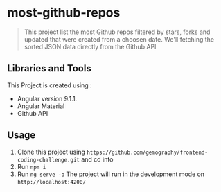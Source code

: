 # most-github-repos
> This project list the most Github repos filtered by stars, forks and updated that were created from a    choosen date. We'll fetching the sorted JSON data directly from the Github API

## Libraries and Tools
This Project is created using :
+ Angular version 9.1.1.
+ Angular Material
+ Github API

## Usage
1. Clone this project using `https://github.com/gemography/frontend-coding-challenge.git` and cd into
2. Run `npm i`
3. Run `ng serve -o` The project will run in the development mode on `http://localhost:4200/`
